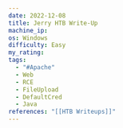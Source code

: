 ```yaml
---
date: 2022-12-08
title: Jerry HTB Write-Up
machine_ip: 
os: Windows
difficulty: Easy
my_rating: 
tags:
  - "#Apache"
  - Web
  - RCE
  - FileUpload
  - DefaultCred
  - Java
references: "[[HTB Writeups]]"
---
```

